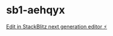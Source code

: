 # sb1-aehqyx

[Edit in StackBlitz next generation editor ⚡️](https://stackblitz.com/~/github.com/enduredevelopment/sb1-aehqyx)